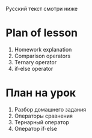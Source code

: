 Русский текст смотри ниже

# Plan of lesson

1. Homework explanation <br/>
2. Comparison operators <br/>
3. Ternary operator <br/>
4. if-else operator <br/>

# План на урок <br/>
1. Разбор домашнего задания  <br/>
2. Операторы сравнения  <br/>
3. Тернарный оператор  <br/>
4. Оператор if-else  <br/>
